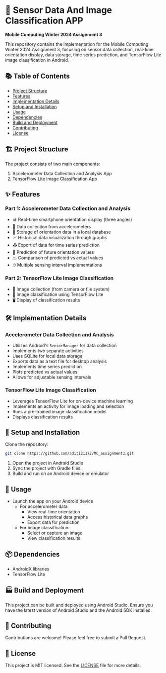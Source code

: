 # 📱 Sensor Data And Image Classification APP

**Mobile Computing Winter 2024 Assignment 3**

This repository contains the implementation for the Mobile Computing Winter 2024 Assignment 3, focusing on sensor data collection, real-time orientation display, data storage, time series prediction, and TensorFlow Lite image classification in Android.

## 📚 Table of Contents

- [Project Structure](#-project-structure)
- [Features](#-features)
- [Implementation Details](#-implementation-details)
- [Setup and Installation](#-setup-and-installation)
- [Usage](#-usage)
- [Dependencies](#-dependencies)
- [Build and Deployment](#-build-and-deployment)
- [Contributing](#-contributing)
- [License](#-license)

## 🏗 Project Structure

The project consists of two main components:

1. Accelerometer Data Collection and Analysis App
2. TensorFlow Lite Image Classification App

## ✨ Features

### Part 1: Accelerometer Data Collection and Analysis

- 📊 Real-time smartphone orientation display (three angles)
- 📅 Data collection from accelerometers
- 💾 Storage of orientation data in a local database
- 📈 Historical data visualization through graphs
- 📤 Export of data for time series prediction
- 🔮 Prediction of future orientation values
- 📉 Comparison of predicted vs actual values
- ⏱ Multiple sensing interval implementations

### Part 2: TensorFlow Lite Image Classification

- 📸 Image collection (from camera or file system)
- 🧠 Image classification using TensorFlow Lite
- 🖥 Display of classification results

## 🛠 Implementation Details

### Accelerometer Data Collection and Analysis

- Utilizes Android's `SensorManager` for data collection
- Implements two separate activities
- Uses SQLite for local data storage
- Exports data as a text file for desktop analysis
- Implements time series prediction
- Plots predicted vs actual values
- Allows for adjustable sensing intervals

### TensorFlow Lite Image Classification

- Leverages TensorFlow Lite for on-device machine learning
- Implements an activity for image loading and selection
- Runs a pre-trained image classification model
- Displays classification results

## 🚀 Setup and Installation

Clone the repository:

```bash
git clone https://github.com/aditi21372/MC_assignment3.git
```

1. Open the project in Android Studio
2. Sync the project with Gradle files
3. Build and run on an Android device or emulator

## 📱 Usage

- Launch the app on your Android device
  - For accelerometer data:
    - View real-time orientation
    - Access historical data graphs
    - Export data for prediction
  - For image classification:
    - Select or capture an image
    - View classification results

## 📦 Dependencies

- AndroidX libraries
- TensorFlow Lite

## 🏭 Build and Deployment

This project can be built and deployed using Android Studio. Ensure you have the latest version of Android Studio and the Android SDK installed.

## 🤝 Contributing

Contributions are welcome! Please feel free to submit a Pull Request.

## 📄 License

This project is MIT licensed. See the [LICENSE](LICENSE) file for more details.
